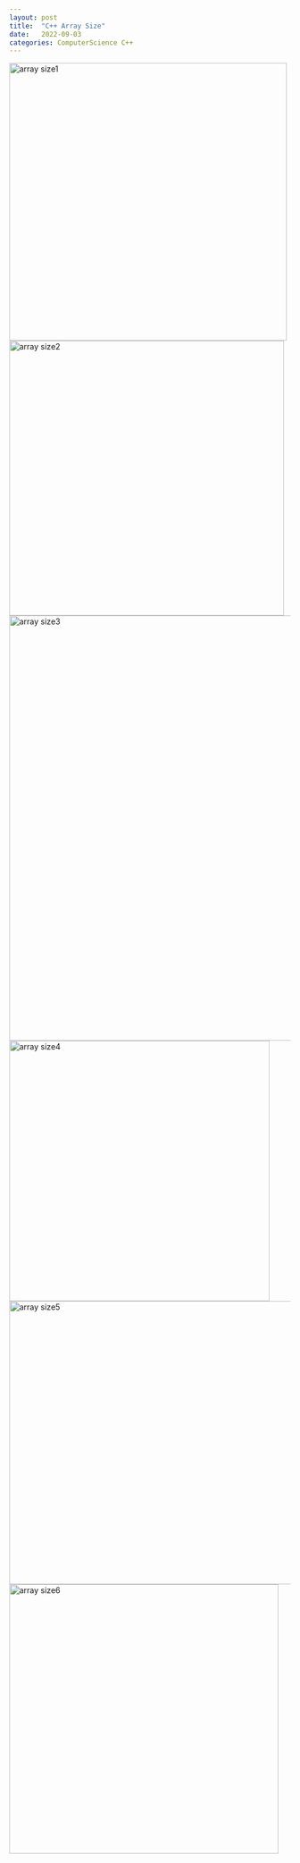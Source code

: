 ```yaml
---
layout: post
title:  "C++ Array Size"
date:   2022-09-03
categories: ComputerScience C++
---         
```

                                                               
<img width="497" alt="array size1" src="https://user-images.githubusercontent.com/33873804/188258611-7c8daa4b-781d-406f-a608-87cd796cd299.png">                 
<img width="492" alt="array size2" src="https://user-images.githubusercontent.com/33873804/188258612-7f93acb7-a0c1-48ba-b15f-ff296f769186.png">                 
<img width="761" alt="array size3" src="https://user-images.githubusercontent.com/33873804/188258614-307e9756-3531-44a5-9d91-caffb33aeeb7.png">                 
<img width="466" alt="array size4" src="https://user-images.githubusercontent.com/33873804/188261481-ae80d29d-2563-4dd4-b8c8-c92044f64373.png">               
<img width="507" alt="array size5" src="https://user-images.githubusercontent.com/33873804/188261576-3733a1a9-032f-47fc-808d-5a22882cf9e7.png">               
<img width="482" alt="array size6" src="https://user-images.githubusercontent.com/33873804/188261577-d8d78717-2425-4a4a-90a6-afc41ec15151.png">               
               
               